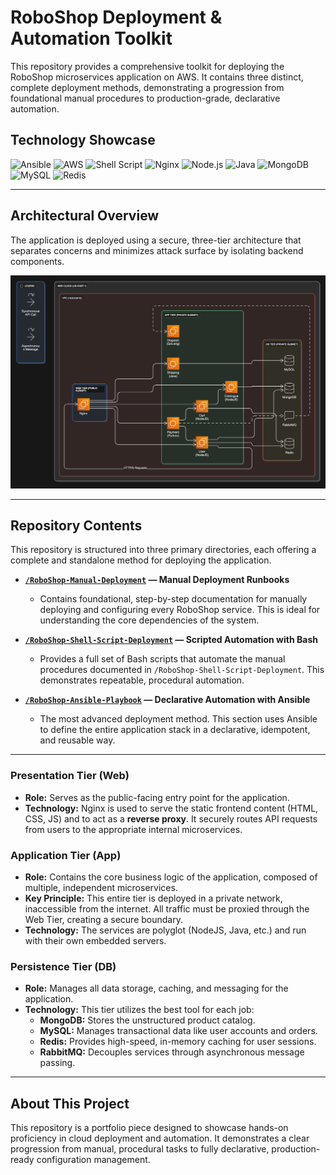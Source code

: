 # RoboShop Deployment & Automation Toolkit

This repository provides a comprehensive toolkit for deploying the RoboShop microservices application on AWS. It contains three distinct, complete deployment methods, demonstrating a progression from foundational manual procedures to production-grade, declarative automation.

## Technology Showcase
![Ansible](https://img.shields.io/badge/Ansible-1A1924?style=for-the-badge&logo=ansible&logoColor=white)
![AWS](https://img.shields.io/badge/AWS-232F3E?style=for-the-badge&logo=amazon-aws&logoColor=white)
![Shell Script](https://img.shields.io/badge/Bash-4EAA25?style=for-the-badge&logo=gnubash&logoColor=white)
![Nginx](https://img.shields.io/badge/Nginx-009639?style=for-the-badge&logo=nginx&logoColor=white)
![Node.js](https://img.shields.io/badge/Node.js-339933?style=for-the-badge&logo=nodedotjs&logoColor=white)
![Java](https://img.shields.io/badge/Java-ED8B00?style=for-the-badge&logo=openjdk&logoColor=white)
![MongoDB](https://img.shields.io/badge/MongoDB-47A248?style=for-the-badge&logo=mongodb&logoColor=white)
![MySQL](https://img.shields.io/badge/MySQL-4479A1?style=for-the-badge&logo=mysql&logoColor=white)
![Redis](https://img.shields.io/badge/Redis-DD0031?style=for-the-badge&logo=redis&logoColor=white)

---

## Architectural Overview

The application is deployed using a secure, three-tier architecture that separates concerns and minimizes attack surface by isolating backend components.

![RoboShop Architecture Diagram](./assets/roboshop-architecture.png)

---

## Repository Contents

This repository is structured into three primary directories, each offering a complete and standalone method for deploying the application.

- **[`/RoboShop-Manual-Deployment`](./RoboShop-Manual-Deployment/) — Manual Deployment Runbooks**
  - Contains foundational, step-by-step documentation for manually deploying and configuring every RoboShop service. This is ideal for understanding the core dependencies of the system.

- **[`/RoboShop-Shell-Script-Deployment`](./RoboShop-Shell-Script-Deployment/) — Scripted Automation with Bash**
  - Provides a full set of Bash scripts that automate the manual procedures documented in `/RoboShop-Shell-Script-Deployment`. This demonstrates repeatable, procedural automation.

- **[`/RoboShop-Ansible-Playbook`](./RoboShop-Ansible-Playbook/) — Declarative Automation with Ansible**
  - The most advanced deployment method. This section uses Ansible to define the entire application stack in a declarative, idempotent, and reusable way.

---
### **Presentation Tier (Web)**
*   **Role:** Serves as the public-facing entry point for the application.
*   **Technology:** Nginx is used to serve the static frontend content (HTML, CSS, JS) and to act as a **reverse proxy**. It securely routes API requests from users to the appropriate internal microservices.

### **Application Tier (App)**
*   **Role:** Contains the core business logic of the application, composed of multiple, independent microservices.
*   **Key Principle:** This entire tier is deployed in a private network, inaccessible from the internet. All traffic must be proxied through the Web Tier, creating a secure boundary.
*   **Technology:** The services are polyglot (NodeJS, Java, etc.) and run with their own embedded servers.

### **Persistence Tier (DB)**
*   **Role:** Manages all data storage, caching, and messaging for the application.
*   **Technology:** This tier utilizes the best tool for each job:
    *   **MongoDB:** Stores the unstructured product catalog.
    *   **MySQL:** Manages transactional data like user accounts and orders.
    *   **Redis:** Provides high-speed, in-memory caching for user sessions.
    *   **RabbitMQ:** Decouples services through asynchronous message passing.

---

## About This Project
This repository is a portfolio piece designed to showcase hands-on proficiency in cloud deployment and automation. It demonstrates a clear progression from manual, procedural tasks to fully declarative, production-ready configuration management.
